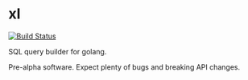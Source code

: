 # xl

[![Build Status](https://travis-ci.org/tomyl/xl.svg?branch=master)](https://travis-ci.org/tomyl/xl)

SQL query builder for golang.

Pre-alpha software. Expect plenty of bugs and breaking API changes.
